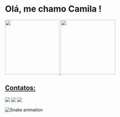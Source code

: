 # Olá, me chamo Camila ! 

<div>
<a href="https://github.com/Camilaronzzani">
<img loading="lazy" height="180em" src="https://github-readme-stats.vercel.app/api/top-langs/?Camilaronzzani&layout=compact&langs_count=7&theme=dracula"/>
<img loading="lazy" height="180em" src="https://github-readme-stats.vercel.app/api?Camilaronzzani&show_icons=true&theme=dracula&include_all_commits=true&count_private=true"/>
</div>
  
## Contatos:
<div>
<a href="https://instagram.com/#" target="_blank"><img loading="lazy" src="https://img.shields.io/badge/-Instagram-%23E4405F?style=for-the-badge&logo=instagram&logoColor=white" target="_blank"></a>
<a href = "mailto:contato@seu-usuário-aqui"><img loading="lazy" src="https://img.shields.io/badge/Gmail-D14836?style=for-the-badge&logo=gmail&logoColor=white" target="_blank"></a>
<a href="https://www.linkedin.com/in/#" target="_blank"><img loading="lazy" src="https://img.shields.io/badge/-LinkedIn-%230077B5?style=for-the-badge&logo=linkedin&logoColor=white" target="_blank"></a>   
</div>

![Snake animation](https://github.com/Camilaronzzani/Camilaronzzani/blob/output/github-contribution-grid-snake.svg)
